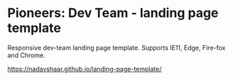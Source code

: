 # Pioneers: Dev Team - landing page template
Responsive dev-team landing page template.
Supports IE11, Edge, Fire-fox and Chrome.

https://nadavshaar.github.io/landing-page-template/
